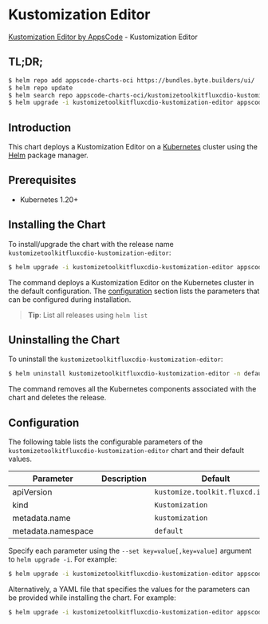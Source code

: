 # Kustomization Editor

[Kustomization Editor by AppsCode](https://appscode.com) - Kustomization Editor

## TL;DR;

```bash
$ helm repo add appscode-charts-oci https://bundles.byte.builders/ui/
$ helm repo update
$ helm search repo appscode-charts-oci/kustomizetoolkitfluxcdio-kustomization-editor --version=v0.5.0
$ helm upgrade -i kustomizetoolkitfluxcdio-kustomization-editor appscode-charts-oci/kustomizetoolkitfluxcdio-kustomization-editor -n default --create-namespace --version=v0.5.0
```

## Introduction

This chart deploys a Kustomization Editor on a [Kubernetes](http://kubernetes.io) cluster using the [Helm](https://helm.sh) package manager.

## Prerequisites

- Kubernetes 1.20+

## Installing the Chart

To install/upgrade the chart with the release name `kustomizetoolkitfluxcdio-kustomization-editor`:

```bash
$ helm upgrade -i kustomizetoolkitfluxcdio-kustomization-editor appscode-charts-oci/kustomizetoolkitfluxcdio-kustomization-editor -n default --create-namespace --version=v0.5.0
```

The command deploys a Kustomization Editor on the Kubernetes cluster in the default configuration. The [configuration](#configuration) section lists the parameters that can be configured during installation.

> **Tip**: List all releases using `helm list`

## Uninstalling the Chart

To uninstall the `kustomizetoolkitfluxcdio-kustomization-editor`:

```bash
$ helm uninstall kustomizetoolkitfluxcdio-kustomization-editor -n default
```

The command removes all the Kubernetes components associated with the chart and deletes the release.

## Configuration

The following table lists the configurable parameters of the `kustomizetoolkitfluxcdio-kustomization-editor` chart and their default values.

|     Parameter      | Description |                   Default                   |
|--------------------|-------------|---------------------------------------------|
| apiVersion         |             | <code>kustomize.toolkit.fluxcd.io/v1</code> |
| kind               |             | <code>Kustomization</code>                  |
| metadata.name      |             | <code>kustomization</code>                  |
| metadata.namespace |             | <code>default</code>                        |


Specify each parameter using the `--set key=value[,key=value]` argument to `helm upgrade -i`. For example:

```bash
$ helm upgrade -i kustomizetoolkitfluxcdio-kustomization-editor appscode-charts-oci/kustomizetoolkitfluxcdio-kustomization-editor -n default --create-namespace --version=v0.5.0 --set apiVersion=kustomize.toolkit.fluxcd.io/v1
```

Alternatively, a YAML file that specifies the values for the parameters can be provided while
installing the chart. For example:

```bash
$ helm upgrade -i kustomizetoolkitfluxcdio-kustomization-editor appscode-charts-oci/kustomizetoolkitfluxcdio-kustomization-editor -n default --create-namespace --version=v0.5.0 --values values.yaml
```
